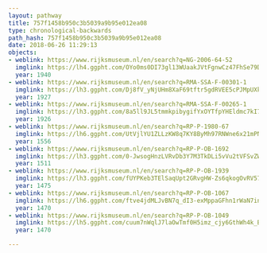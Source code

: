```yaml
---
layout: pathway
title: 757f1458b950c3b5039a9b95e012ea08
type: chronological-backwards
path_hash: 757f1458b950c3b5039a9b95e012ea08
date: 2018-06-26 11:29:13
objects:
- weblink: https://www.rijksmuseum.nl/en/search?q=NG-2006-64-52
  imglink: https://lh4.ggpht.com/OYo0ms0DI73gl13WUaakJVtFgnwCz47FhSe79DY7BEdl4eVyzBPKmG3uX7dJxSuHwbh6rqg9_RBGAf3DXSOhAEIjlN0=s200
  year: 1940
- weblink: https://www.rijksmuseum.nl/en/search?q=RMA-SSA-F-00301-1
  imglink: https://lh3.ggpht.com/Dj8fV_yNjUHm8XaF69tftr5gdRVEE5cPJMpUXkBjzvqfu21mPOLk3w2nEhUPPe9k6e_d_jS0WDID86QwH1holl3KvRY=s200
  year: 1927
- weblink: https://www.rijksmuseum.nl/en/search?q=RMA-SSA-F-00265-1
  imglink: https://lh3.ggpht.com/8a5ll9JL5tmmkpibygifYxOYTfpYHEldmc7kI7TFhvop6k5gc0SSX4VuBFRWl1Qy4H2VXgTS5Nv4nH7QpP4yf6IAvw=s200
  year: 1926
- weblink: https://www.rijksmuseum.nl/en/search?q=RP-P-1980-67
  imglink: https://lh6.ggpht.com/UtVjlYU1ZLLzKW8q7KY8ByMh97RNWne6x21mPNNbgsj_DHWjEkwQzkzqTbB8-zEiu7AmPemlU6tc-7PXzr4Wz02zDA=s200
  year: 1556
- weblink: https://www.rijksmuseum.nl/en/search?q=RP-P-OB-1692
  imglink: https://lh3.ggpht.com/0-JwsogHnzLVRvDb3Y7M3TkDLi5vVu2tVFSvZWfBtS03ysxhnw38_0U346gVi2u0a82Q3e9NJuhLwOSrsyplU3xMDxQ=s200
  year: 1511
- weblink: https://www.rijksmuseum.nl/en/search?q=RP-P-OB-1939
  imglink: https://lh3.ggpht.com/fUYPKeb3TElSaqUpt2GRvgHW-Zs6qkogOvRV57NFHzeAdab8My-lpgH4VGyzRB1h-nCs6qOUfN6Wwg6Mo0Fiao7Dbxou=s200
  year: 1475
- weblink: https://www.rijksmuseum.nl/en/search?q=RP-P-OB-1067
  imglink: https://lh6.ggpht.com/ftve4jdMLJvBN7q_dI3-exMppaGFhn1rWaN7insBSazrK1_NGQFbk3Zt49bYq_5goPYGRWvt3Hc9wgqiwZhoSmd5kNE=s200
  year: 1470
- weblink: https://www.rijksmuseum.nl/en/search?q=RP-P-OB-1049
  imglink: https://lh5.ggpht.com/cuum7nWqlJ7laOwTmf0H5imz_cjy6GthWh4k_BMFDhTm2wHppN0hGsu9yT6jp_aZHwx4FzNFtSTOX1CAWz-qP5pGa6Df=s200
  year: 1470

---
```

